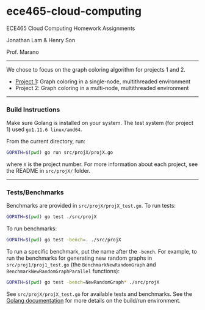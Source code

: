 # ece465-cloud-computing
ECE465 Cloud Computing Homework Assignments

Jonathan Lam & Henry Son

Prof. Marano

---

We chose to focus on the graph coloring algorithm for projects 1 and 2.

- [Project 1](./src/proj1/README.md): Graph coloring in a single-node,
  multithreaded environment
- Project 2: Graph coloring in a multi-node, multithreaded environment 

---

### Build Instructions
Make sure Golang is installed on your system. The test system (for project 1)
used `go1.11.6 linux/amd64`.

From the current directory, run:
```bash
GOPATH=$(pwd) go run src/projX/projX.go
```
where `X` is the project number. For more information about each project,
see the README in `src/projX/` folder.

---

### Tests/Benchmarks
Benchmarks are provided in `src/projX/projX_test.go`. To run tests:
```bash
GOPATH=$(pwd) go test ./src/projX
```
To run benchmarks:
```bash
GOPATH=$(pwd) go test -bench=. ./src/projX
```
To run a specific benchmark, put the name after the `-bench`. For example, to
run the benchmarks for generating new random graphs in `src/proj1/proj1_test.go`
(the `BenchmarkNewRandomGraph` and `BenchmarkNewRandomGraphParallel` functions):
```bash
GOPATH=$(pwd) go test -bench=NewRandomGraph* ./src/projX
```
See `src/projX/projX_test.go` for available tests and benchmarks. See the
[Golang documentation](https://golang.org/doc/) for more details on the
build/run environment.